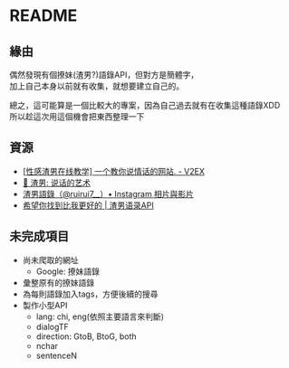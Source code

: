 # README

## 緣由

偶然發現有個撩妹(渣男?)語錄API，但對方是簡體字，  
加上自己本身以前就有收集，就想要建立自己的。  

總之，這可能算是一個比較大的專案，因為自己過去就有在收集這種語錄XDD  
所以趁這次用這個機會把東西整理一下

## 資源

- [[性感渣男在线教学] 一个教你说情话的网站. - V2EX](https://www.v2ex.com/t/569853)
- [🐒 渣男: 说话的艺术](https://lovelive.tools/)
- [渣男語錄（@ruirui7__）• Instagram 相片與影片](https://www.instagram.com/ruirui7__/)
- [希望你找到比我更好的 | 渣男语录API](https://api.qsit.xin/)

## 未完成項目

- 尚未爬取的網址
  - Google: 撩妹語錄
- 彙整原有的撩妹語錄
- 為每則語錄加入tags，方便後續的搜尋
- 製作小型API
  - lang: chi, eng(依照主要語言來判斷)
  - dialogTF
  - direction: GtoB, BtoG, both
  - nchar
  - sentenceN
